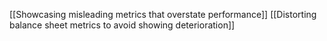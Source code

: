 
[[Showcasing misleading metrics that overstate performance]]
[[Distorting balance sheet metrics to avoid showing deterioration]]




